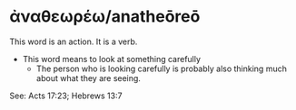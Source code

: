 # ἀναθεωρέω/anatheōreō
This word is an action. It is a verb.
* This word means to look at something carefully
    * The person who is looking carefully is probably also thinking much about what they are seeing.

See: Acts 17:23; Hebrews 13:7
